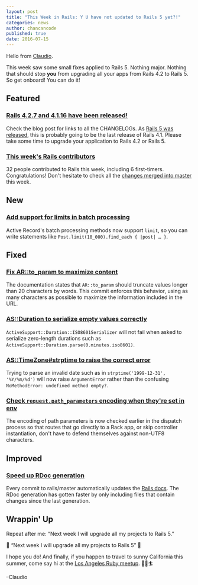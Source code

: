 ```yaml
---
layout: post
title: "This Week in Rails: Y U have not updated to Rails 5 yet?!"
categories: news
author: chancancode
published: true
date: 2016-07-15
---
```


Hello from [Claudio](http://claudiob.github.io).

This week saw some small fixes applied to Rails 5. Nothing major. Nothing that should stop **you** from upgrading all your apps from Rails 4.2 to Rails 5. So get onboard! You can do it!

## Featured

### [Rails 4.2.7 and 4.1.16 have been released!](http://weblog.rubyonrails.org/2016/7/13/Rails-4-2-7-and-4-1-16-have-been-released/)

Check the blog post for links to all the CHANGELOGs. As [Rails 5 was released](http://weblog.rubyonrails.org/2016/6/30/Rails-5-0-final/), this is probably going to be the last release of Rails 4.1. Please take some time to upgrade your application to Rails 4.2 or Rails 5.

### [This week's Rails contributors](http://contributors.rubyonrails.org/contributors/in-time-window/20160709-201607015)

32 people contributed to Rails this week, including 6 first-timers. Congratulations! Don't hesitate to check all the [changes merged into master](https://github.com/rails/rails/compare/master@%7B2016-07-09%7D...@%7B2016-07-15%7D) this week.&nbsp;

## New

### [Add support for limits in batch processing](https://github.com/rails/rails/commit/451437c6f57e66cc7586ec966e530493927098c7)

Active Record's batch processing methods now support `limit`, so you can write statements like `Post.limit(10_000).find_each { ​|post| … }​`.

## Fixed

### [Fix AR::to_param to maximize content](https://github.com/rails/rails/pull/23636)

The documentation states that `AR::to_param` should truncate values longer than 20 characters by words. This commit enforces this behavior, using as many characters as possible to maximize the information included in the URL.

### [AS::Duration to serialize empty values correctly](https://github.com/rails/rails/pull/25656)

`ActiveSupport::Duration::ISO8601Serializer` will not fail when asked to serialize zero-length durations such as `ActiveSupport::Duration.parse(0.minutes.iso8601)`.

### [AS::TimeZone#strptime to raise the correct error](https://github.com/rails/rails/pull/25793)

Trying to parse an invalid date such as in `strptime('1999-12-31', '%Y/%m/%d')` will now raise `ArgumentError` rather than the confusing `NoMethodError: undefined method empty?`.

### [Check `request.path_parameters` encoding when they're set in env](https://github.com/rails/rails/pull/25816)

The encoding of path parameters is now checked earlier in the dispatch process so that routes that go directly to a Rack app, or skip controller instantiation, don't have to defend themselves against non-UTF8 characters.

## Improved

### [Speed up RDoc generation](https://github.com/rails/rails/pull/25690)

Every commit to rails/master automatically updates the [Rails docs](http://edgeapi.rubyonrails.org). The RDoc generation has gotten faster by only including files that contain changes since the last generation.

## Wrappin' Up

Repeat after me: “Next week I will upgrade all my projects to Rails 5.”

💬 “Next week I will upgrade all my projects to Rails 5” 💬

I hope you do! And finally, if you happen to travel to sunny California this summer, come say hi at the [Los Angeles Ruby meetup](http://www.meetup.com/laruby/events/232604411/). 🌇😎🏄

–Claudio

